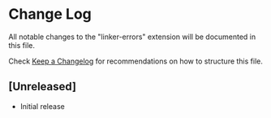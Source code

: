 # Change Log

All notable changes to the "linker-errors" extension will be documented in this file.

Check [Keep a Changelog](http://keepachangelog.com/) for recommendations on how to structure this file.

## [Unreleased]

- Initial release